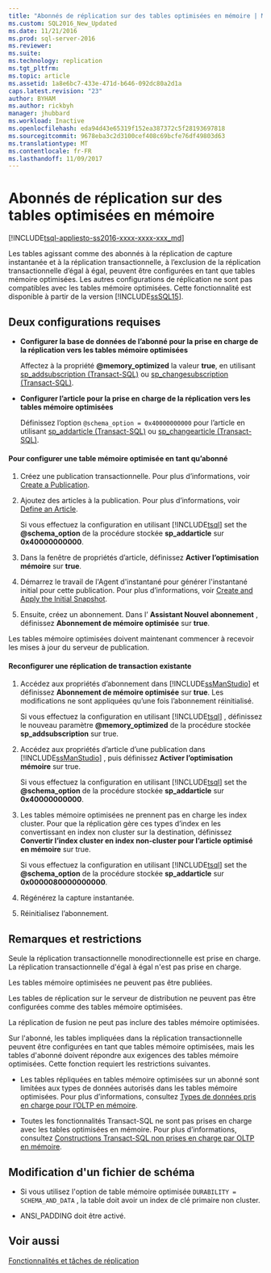 ```yaml
---
title: "Abonnés de réplication sur des tables optimisées en mémoire | Microsoft Docs"
ms.custom: SQL2016_New_Updated
ms.date: 11/21/2016
ms.prod: sql-server-2016
ms.reviewer: 
ms.suite: 
ms.technology: replication
ms.tgt_pltfrm: 
ms.topic: article
ms.assetid: 1a8e6bc7-433e-471d-b646-092dc80a2d1a
caps.latest.revision: "23"
author: BYHAM
ms.author: rickbyh
manager: jhubbard
ms.workload: Inactive
ms.openlocfilehash: eda94d43e65319f152ea387372c5f28193697818
ms.sourcegitcommit: 9678eba3c2d3100cef408c69bcfe76df49803d63
ms.translationtype: MT
ms.contentlocale: fr-FR
ms.lasthandoff: 11/09/2017
---
```

# <a name="replication-to-memory-optimized-table-subscribers"></a>Abonnés de réplication sur des tables optimisées en mémoire
[!INCLUDE[tsql-appliesto-ss2016-xxxx-xxxx-xxx_md](../../includes/tsql-appliesto-ss2016-xxxx-xxxx-xxx-md.md)]

  Les tables agissant comme des abonnés à la réplication de capture instantanée et à la réplication transactionnelle, à l’exclusion de la réplication transactionnelle d’égal à égal, peuvent être configurées en tant que tables mémoire optimisées. Les autres configurations de réplication ne sont pas compatibles avec les tables mémoire optimisées. Cette fonctionnalité est disponible à partir de la version [!INCLUDE[ssSQL15](../../includes/sssql15-md.md)].  
  
## <a name="two-configurations-are-required"></a>Deux configurations requises  
  
-   **Configurer la base de données de l’abonné pour la prise en charge de la réplication vers les tables mémoire optimisées**  
  
     Affectez à la propriété **@memory_optimized** la valeur **true**, en utilisant [sp_addsubscription &#40;Transact-SQL&#41;](../../relational-databases/system-stored-procedures/sp-addsubscription-transact-sql.md) ou [sp_changesubscription &#40;Transact-SQL&#41;](../../relational-databases/system-stored-procedures/sp-changesubscription-transact-sql.md).  
  
-   **Configurer l’article pour la prise en charge de la réplication vers les tables mémoire optimisées**  
  
     Définissez l’option `@schema_option = 0x40000000000` pour l’article en utilisant [sp_addarticle &#40;Transact-SQL&#41;](../../relational-databases/system-stored-procedures/sp-addarticle-transact-sql.md) ou [sp_changearticle &#40;Transact-SQL&#41;](../../relational-databases/system-stored-procedures/sp-changearticle-transact-sql.md).  
  
#### <a name="to-configure-a-memory-optimized-table-as-a-subscriber"></a>Pour configurer une table mémoire optimisée en tant qu’abonné  
  
1.  Créez une publication transactionnelle. Pour plus d’informations, voir [Create a Publication](../../relational-databases/replication/publish/create-a-publication.md).  
  
2.  Ajoutez des articles à la publication. Pour plus d’informations, voir [Define an Article](../../relational-databases/replication/publish/define-an-article.md).  
  
     Si vous effectuez la configuration en utilisant [!INCLUDE[tsql](../../includes/tsql-md.md)] set the **@schema_option** de la procédure stockée **sp_addarticle** sur   
    **0x40000000000**.  
  
3.  Dans la fenêtre de propriétés d’article, définissez **Activer l’optimisation mémoire** sur **true**.  
  
4.  Démarrez le travail de l'Agent d'instantané pour générer l'instantané initial pour cette publication. Pour plus d’informations, voir [Create and Apply the Initial Snapshot](../../relational-databases/replication/create-and-apply-the-initial-snapshot.md).  
  
5.  Ensuite, créez un abonnement. Dans l’ **Assistant Nouvel abonnement** , définissez **Abonnement de mémoire optimisée** sur **true**.  
  
 Les tables mémoire optimisées doivent maintenant commencer à recevoir les mises à jour du serveur de publication.  
  
#### <a name="reconfigure-an-existing-transaction-replication"></a>Reconfigurer une réplication de transaction existante  
  
1.  Accédez aux propriétés d’abonnement dans [!INCLUDE[ssManStudio](../../includes/ssmanstudio-md.md)] et définissez **Abonnement de mémoire optimisée** sur **true**. Les modifications ne sont appliquées qu’une fois l’abonnement réinitialisé.  
  
     Si vous effectuez la configuration en utilisant [!INCLUDE[tsql](../../includes/tsql-md.md)] , définissez le nouveau paramètre **@memory_optimized** de la procédure stockée **sp_addsubscription** sur true.  
  
2.  Accédez aux propriétés d’article d’une publication dans [!INCLUDE[ssManStudio](../../includes/ssmanstudio-md.md)] , puis définissez **Activer l’optimisation mémoire** sur true.  
  
     Si vous effectuez la configuration en utilisant [!INCLUDE[tsql](../../includes/tsql-md.md)] set the **@schema_option** de la procédure stockée **sp_addarticle** sur   
    **0x40000000000**.  
  
3.  Les tables mémoire optimisées ne prennent pas en charge les index cluster. Pour que la réplication gère ces types d’index en les convertissant en index non cluster sur la destination, définissez **Convertir l’index cluster en index non-cluster pour l’article optimisé en mémoire** sur true.  
  
     Si vous effectuez la configuration en utilisant [!INCLUDE[tsql](../../includes/tsql-md.md)] set the **@schema_option** de la procédure stockée **sp_addarticle** sur  **0x0000080000000000**.  
  
4.  Régénérez la capture instantanée.  
  
5.  Réinitialisez l’abonnement.  
  
## <a name="remarks-and-restrictions"></a>Remarques et restrictions  
 Seule la réplication transactionnelle monodirectionnelle est prise en charge. La réplication transactionnelle d'égal à égal n'est pas prise en charge.  
  
 Les tables mémoire optimisées ne peuvent pas être publiées.  
  
 Les tables de réplication sur le serveur de distribution ne peuvent pas être configurées comme des tables mémoire optimisées.  
  
 La réplication de fusion ne peut pas inclure des tables mémoire optimisées.  
  
 Sur l'abonné, les tables impliquées dans la réplication transactionnelle peuvent être configurées en tant que tables mémoire optimisées, mais les tables d'abonné doivent répondre aux exigences des tables mémoire optimisées. Cette fonction requiert les restrictions suivantes.  
 
-   Les tables répliquées en tables mémoire optimisées sur un abonné sont limitées aux types de données autorisés dans les tables mémoire optimisées. Pour plus d’informations, consultez [Types de données pris en charge pour l’OLTP en mémoire](../../relational-databases/in-memory-oltp/supported-data-types-for-in-memory-oltp.md).  
  
-   Toutes les fonctionnalités Transact-SQL ne sont pas prises en charge avec les tables optimisées en mémoire. Pour plus d’informations, consultez [Constructions Transact-SQL non prises en charge par OLTP en mémoire](../../relational-databases/in-memory-oltp/transact-sql-constructs-not-supported-by-in-memory-oltp.md).  
  
##  <a name="Schema"></a> Modification d'un fichier de schéma  
  
-   Si vous utilisez l'option de table mémoire optimisée `DURABILITY = SCHEMA_AND_DATA` , la table doit avoir un index de clé primaire non cluster.  
  
-   ANSI_PADDING doit être activé.  
  
## <a name="see-also"></a>Voir aussi  
 [Fonctionnalités et tâches de réplication](../../relational-databases/replication/replication-features-and-tasks.md)  
  
  
